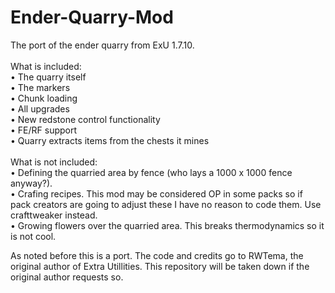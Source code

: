 # Ender-Quarry-Mod
The port of the ender quarry from ExU 1.7.10.<br />
<br />
What is included:<br />
• The quarry itself<br />
• The markers<br />
• Chunk loading<br />
• All upgrades<br />
• New redstone control functionality<br />
• FE/RF support<br />
• Quarry extracts items from the chests it mines<br />
<br />
What is not included: <br />
• Defining the quarried area by fence (who lays a 1000 x 1000 fence anyway?). <br />
• Crafing recipes. This mod may be considered OP in some packs so if pack creators are going to adjust these I have no reason to code them. Use crafttweaker instead.<br />
• Growing flowers over the quarried area. This breaks thermodynamics so it is not cool.<br />

As noted before this is a port. The code and credits go to RWTema, the original author of Extra Utillities. This repository will be taken down if the original author requests so.<br />
